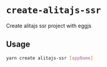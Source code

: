 # `create-alitajs-ssr`

Create alitajs ssr project with eggjs

## Usage

```sh
yarn create alitajs-ssr [appName]
```
